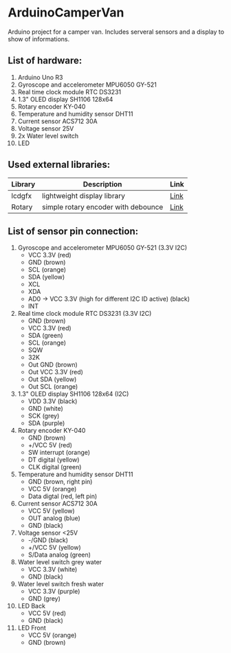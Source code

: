 # ArduinoCamperVan
Arduino project for a camper van. Includes serveral sensors and a display to show of informations.

## List of hardware:
1. Arduino Uno R3
2. Gyroscope and accelerometer MPU6050 GY-521
3. Real time clock module RTC DS3231
4. 1.3" OLED display SH1106 128x64
5. Rotary encoder KY-040
6. Temperature and humidity sensor DHT11
7. Current sensor ACS712 30A
8. Voltage sensor 25V
9. 2x Water level switch
11. LED

## Used external libraries:
| Library | Description | Link |
| ------- | ----------- | ---- |
| lcdgfx  | lightweight display library | [Link](https://github.com/lexus2k/lcdgfx) |
| Rotary  | simple rotary encoder with debounce | [Link](https://github.com/buxtronix/arduino/tree/master/libraries/Rotary) |

## List of sensor pin connection:
1. Gyroscope and accelerometer MPU6050 GY-521 (3.3V I2C)
    - VCC 3.3V (red)
    - GND (brown)
    - SCL (orange)
    - SDA (yellow)
    - XCL
    - XDA
    - AD0 -> VCC 3.3V (high for different I2C ID active) (black)
    - INT
2. Real time clock module RTC DS3231 (3.3V I2C)
    - GND (brown)
    - VCC 3.3V (red)
    - SDA (green)
    - SCL (orange)
    - SQW
    - 32K
    - Out GND (brown)
    - Out VCC 3.3V (red)
    - Out SDA (yellow)
    - Out SCL (orange)
3. 1.3" OLED display SH1106 128x64 (I2C)
    - VDD 3.3V (black)
    - GND (white)
    - SCK (grey)
    - SDA (purple)
4. Rotary encoder KY-040 
    - GND (brown)
    - +/VCC 5V (red)
    - SW interrupt (orange)
    - DT digital (yellow)
    - CLK digital (green)
5. Temperature and humidity sensor DHT11
    - GND (brown, right pin)
    - VCC 5V (orange)
    - Data digtal (red, left pin)
6. Current sensor ACS712 30A
    - VCC 5V (yellow)
    - OUT analog (blue)
    - GND (black)
7. Voltage sensor <25V
    - -/GND (black)
    - +/VCC 5V (yellow)
    - S/Data analog (green)
8. Water level switch grey water
    - VCC 3.3V (white)
    - GND (black)
9. Water level switch fresh water
    - VCC 3.3V (purple)
    - GND (grey)
10. LED Back
    - VCC 5V (red)
    - GND (black)
11. LED Front
    - VCC 5V (orange)
    - GND (brown)
